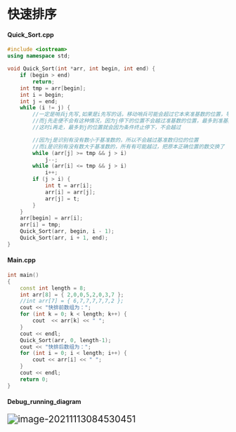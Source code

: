 # 快速排序

#### Quick_Sort.cpp

```c++
#include <iostream>
using namespace std;

void Quick_Sort(int *arr, int begin, int end) {
	if (begin > end)
		return;
	int tmp = arr[begin];
	int i = begin;
	int j = end;
	while (i != j) {
		//一定是哨兵j先写,如果是i先写的话，移动哨兵可能会超过它本来准基数的位置，导致排序失败，
		//而j先走便不会有这种情况，因为j停下的位置不会越过准基数的位置，最多到准基数的位置（也就是i=j）
		//这时i再走，最多到j的位置就会因为条件终止停下，不会越过

		//因为j是识别有没有数小于基准数的，所以不会越过基准数归位的位置
		//而i是识别有没有数大于基准数的，所有有可能越过，把原本正确位置的数交换了
		while (arr[j] >= tmp && j > i)
			j--;
		while (arr[i] <= tmp && j > i)
			i++;
		if (j > i) {
			int t = arr[i];
			arr[i] = arr[j];
			arr[j] = t;
		}
	}
	arr[begin] = arr[i];
	arr[i] = tmp;
	Quick_Sort(arr, begin, i - 1);
	Quick_Sort(arr, i + 1, end);
}

```

#### Main.cpp

```c++
int main()
{
	const int length = 8;
	int arr[8] = { 2,0,0,5,2,0,3,7 };
	//int arr[7] = { 6,7,7,7,7,7,2 };
	cout << "快排前数组为：";
	for (int k = 0; k < length; k++) {
		cout  << arr[k] << " ";
	}
	cout << endl;
	Quick_Sort(arr, 0, length-1);
	cout << "快排后数组为：";
	for (int i = 0; i < length; i++) {
		cout << arr[i] << " ";
	}
	cout << endl;
	return 0;
}

```



#### Debug_running_diagram

<img src="C:\Users\小楷\AppData\Roaming\Typora\typora-user-images\image-20211113084530451.png" alt="image-20211113084530451" style="zoom:150%;" />

